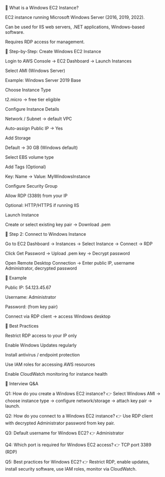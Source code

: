 📘 What is a Windows EC2 Instance?

EC2 instance running Microsoft Windows Server (2016, 2019, 2022).

Can be used for IIS web servers, .NET applications, Windows-based software.

Requires RDP access for management.

🔹 Step-by-Step: Create Windows EC2 Instance

Login to AWS Console → EC2 Dashboard → Launch Instances

Select AMI (Windows Server)

Example: Windows Server 2019 Base

Choose Instance Type

t2.micro → free tier eligible

Configure Instance Details

Network / Subnet → default VPC

Auto-assign Public IP → Yes

Add Storage

Default → 30 GB (Windows default)

Select EBS volume type

Add Tags (Optional)

Key: Name → Value: MyWindowsInstance

Configure Security Group

Allow RDP (3389) from your IP

Optional: HTTP/HTTPS if running IIS

Launch Instance

Create or select existing key pair → Download .pem

🔹 Step 2: Connect to Windows Instance

Go to EC2 Dashboard → Instances → Select Instance → Connect → RDP

Click Get Password → Upload .pem key → Decrypt password

Open Remote Desktop Connection → Enter public IP, username Administrator, decrypted password

🔹 Example

Public IP: 54.123.45.67

Username: Administrator

Password: (from key pair)

Connect via RDP client → access Windows desktop

🔹 Best Practices

Restrict RDP access to your IP only

Enable Windows Updates regularly

Install antivirus / endpoint protection

Use IAM roles for accessing AWS resources

Enable CloudWatch monitoring for instance health



🎯 Interview Q&A

Q1: How do you create a Windows EC2 instance?
👉 Select Windows AMI → choose instance type → configure network/storage → attach key pair → launch.

Q2: How do you connect to a Windows EC2 instance?
👉 Use RDP client with decrypted Administrator password from key pair.

Q3: Default username for Windows EC2?
👉 Administrator

Q4: Which port is required for Windows EC2 access?
👉 TCP port 3389 (RDP)

Q5: Best practices for Windows EC2?
👉 Restrict RDP, enable updates, install security software, use IAM roles, monitor via CloudWatch.
